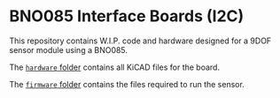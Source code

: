 # BNO085 Interface Boards (I2C)

This repository contains W.I.P. code and hardware designed for a 9DOF sensor module using a BNO085.

The [`hardware` folder](hardware/README.md) contains all KiCAD files for the board.

The [`firmware` folder](firmware/README.md) contains the files required to run the sensor.
